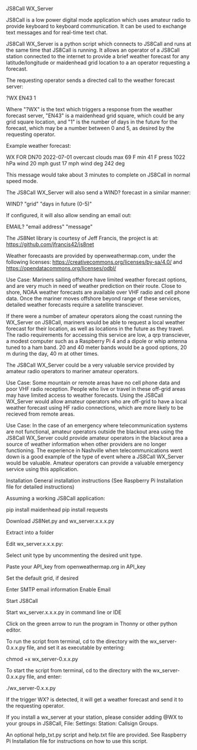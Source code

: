 JS8Call WX_Server 

JS8Call is a low power digital mode application which uses amateur radio to provide keyboard to keyboard communication. It can be used to exchange text messages and for real-time text chat. 

JS8Call WX_Server is a python script which connects to JS8Call and runs at the same time that JS8Call is running.  It allows an operator of a JS8Call station connected to the internet to provide a brief weather forecast for any latitude/longitude or maidenhead grid location to a an operator requesting a forecast.

The requesting operator sends a directed call to the weather forecast server:

?WX EN43 1

Where "?WX" is the text which triggers a response from the weather forecast server, "EN43" is a maidenhead grid square, which could be any grid square location, and "1" is the number of days in the future for the forecast, which may be a number between 0 and 5, as desired by the requesting operator.

Example weather forecast:

WX FOR DN70
2022-07-01
overcast clouds
max 69 F
min 41 F
press 1022 hPa
wind 20 mph
gust 17 mph
wind deg 242 deg

This message would take about 3 minutes to complete on JS8Call in normal speed mode.

The JS8Call WX_Server will also send a WIND? forecast in a similar manner:

WIND? "grid" "days in future (0-5)"

If configured, it will also allow sending an email out:

EMAIL? "email address" "message" 

The JS8Net library is courtesy of Jeff Francis, the project is at: https://github.com/jfrancis42/js8net

Weather forecaasts are provided by openweathermap.com, under the following licenses: https://creativecommons.org/licenses/by-sa/4.0/ and https://opendatacommons.org/licenses/odbl/

Use Case: Mariners sailing offshore have limited weather forecast options, and are very much in need of weather prediction on their route.  Close to shore, NOAA weather forecasts are available over VHF radio and cell phone data.  Once the mariner moves offshore beyond range of these services, detailed weather forecasts require a satellite transciever.  

If there were a number of amateur operators along the coast running the WX_Server on JS8Call, mariners would be able to request a local weather forecast for their location, as well as locations in the future as they travel.  The radio requirements for accessing this service are low, a qrp transciever, a modest computer such as a Raspberry Pi 4 and a dipole or whip antenna tuned to a ham band.  20 and 40 meter bands would be a good options, 20 m during the day, 40 m at other times.

The JS8Call WX_Server could be a very valuable service provided by amateur radio operators to mariner amateur operators.

Use Case: Some mountain or remote areas have no cell phone data and poor VHF radio reception. People who live or travel in these off-grid areas may have limited access to weather forecasts.  Using the JS8Call WX_Server would allow amateur operators who are off-grid to have a local weather forecast using HF radio connections, which are more likely to be recieved from remote areas.

Use Case: In the case of an emergency where telecommunication systems are not functional, amateur operators outside the blackout area using the JS8Call WX_Server could provide amateur operators in the blackout area a source of weather information when other providers are no longer functioning.  The experience in Nashville when telecommunications went down is a good example of the type of event where a JS8Call WX_Server would be valuable. Amateur operators can provide a valuable emergency service using this application.

Installation
General installation instructions
(See Raspberry Pi Installation file for detailed instructions)

Assuming a working JS8Call application:

pip install maidenhead
pip install requests

Download JS8Net.py and wx_server.x.x.x.py

Extract into a folder

Edit wx_server.x.x.x.py:

Select unit type by uncommenting the desired unit type.

Paste your API_key from openweathermap.org in API_key

Set the default grid, if desired 

Enter SMTP email information
Enable Email

Start JS8Call

Start wx_server.x.x.x.py in command line or IDE

Click on the green arrow to run the program in Thonny or other python editor. 

To run the script from terminal, cd to the directory with the wx_server-0.x.x.py file, and set it as executable by entering:

chmod +x wx_server-0.x.x.py

To start the script from terminal, cd to the directory with the wx_server-0.x.x.py file, and enter:

./wx_server-0.x.x.py

If the trigger WX? is detected, it will get a weather forecast and send it to the requesting operator.

If you install a wx_server at your station, please consider adding @WX to your groups in JS8Call, File: Settings: Station: Callsign Groups.

An optional help_txt.py script and help.txt file are provided.  See Raspberry Pi Installation file for instructions on how to use this script.
